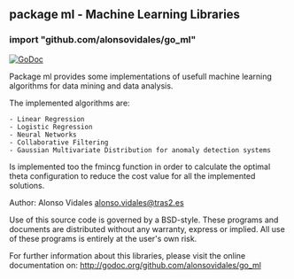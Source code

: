 ## package ml - Machine Learning Libraries
### import "github.com/alonsovidales/go_ml"

[![GoDoc](https://godoc.org/github.com/alonsovidales/go_ml?status.png)](https://godoc.org/github.com/alonsovidales/go_ml)


Package ml provides some implementations of usefull machine learning algorithms for data mining and data analysis.

The implemented algorithms are:

	- Linear Regression
	- Logistic Regression
	- Neural Networks
	- Collaborative Filtering
	- Gaussian Multivariate Distribution for anomaly detection systems

Is implemented too the fmincg function in order to calculate the optimal theta configuration to reduce the cost value for all the implemented solutions.

Author: Alonso Vidales <alonso.vidales@tras2.es>

Use of this source code is governed by a BSD-style. These programs and documents are distributed without any warranty, express or implied. All use of these programs is entirely at the user's own risk.

For further information about this libraries, please visit the online documentation on: <http://godoc.org/github.com/alonsovidales/go_ml>
